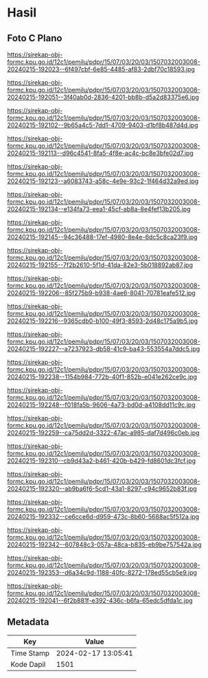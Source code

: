 # Hasil

## Foto C Plano

https://sirekap-obj-formc.kpu.go.id/12c1/pemilu/pdpr/15/07/03/20/03/1507032003008-20240215-192023--6f497cbf-6e85-4485-af83-2dbf70c18593.jpg

https://sirekap-obj-formc.kpu.go.id/12c1/pemilu/pdpr/15/07/03/20/03/1507032003008-20240215-192051--3f40ab0d-2836-4201-bb8b-d5a2d83375e6.jpg

https://sirekap-obj-formc.kpu.go.id/12c1/pemilu/pdpr/15/07/03/20/03/1507032003008-20240215-192102--9b65a4c5-7dd1-4709-9403-d1bf8b487d4d.jpg

https://sirekap-obj-formc.kpu.go.id/12c1/pemilu/pdpr/15/07/03/20/03/1507032003008-20240215-192113--d96c4541-8fa5-4f8e-ac4c-bc8e3bfe02d7.jpg

https://sirekap-obj-formc.kpu.go.id/12c1/pemilu/pdpr/15/07/03/20/03/1507032003008-20240215-192123--a6083743-a58c-4e9e-93c2-1f464d32a9ed.jpg

https://sirekap-obj-formc.kpu.go.id/12c1/pemilu/pdpr/15/07/03/20/03/1507032003008-20240215-192134--e134fa73-eea1-45cf-ab8a-8e4fef13b205.jpg

https://sirekap-obj-formc.kpu.go.id/12c1/pemilu/pdpr/15/07/03/20/03/1507032003008-20240215-192145--94c36488-17ef-4980-8e4e-6dc5c8ca23f9.jpg

https://sirekap-obj-formc.kpu.go.id/12c1/pemilu/pdpr/15/07/03/20/03/1507032003008-20240215-192155--7f2b2610-5f1d-41da-82e3-5b018892ab87.jpg

https://sirekap-obj-formc.kpu.go.id/12c1/pemilu/pdpr/15/07/03/20/03/1507032003008-20240215-192206--85f275b9-b938-4ae6-8041-70781eafe512.jpg

https://sirekap-obj-formc.kpu.go.id/12c1/pemilu/pdpr/15/07/03/20/03/1507032003008-20240215-192216--9365cdb0-b100-49f3-8593-2d48c175a9b5.jpg

https://sirekap-obj-formc.kpu.go.id/12c1/pemilu/pdpr/15/07/03/20/03/1507032003008-20240215-192227--a7237923-db58-41c9-ba43-553554a7ddc5.jpg

https://sirekap-obj-formc.kpu.go.id/12c1/pemilu/pdpr/15/07/03/20/03/1507032003008-20240215-192238--1154b984-772b-40f1-852b-e041e262ce9c.jpg

https://sirekap-obj-formc.kpu.go.id/12c1/pemilu/pdpr/15/07/03/20/03/1507032003008-20240215-192248--f018fa5b-9606-4a73-bd0d-a4108dd11c9c.jpg

https://sirekap-obj-formc.kpu.go.id/12c1/pemilu/pdpr/15/07/03/20/03/1507032003008-20240215-192259--ca75dd2d-3322-47ac-a985-daf7d496c0eb.jpg

https://sirekap-obj-formc.kpu.go.id/12c1/pemilu/pdpr/15/07/03/20/03/1507032003008-20240215-192310--cb9d43a2-b461-420b-b429-fd8601dc3fcf.jpg

https://sirekap-obj-formc.kpu.go.id/12c1/pemilu/pdpr/15/07/03/20/03/1507032003008-20240215-192320--ab9ba6f6-5cd1-43a1-8297-c94c9652b83f.jpg

https://sirekap-obj-formc.kpu.go.id/12c1/pemilu/pdpr/15/07/03/20/03/1507032003008-20240215-192332--ce6cce6d-d959-473c-8b60-5688ac5f512a.jpg

https://sirekap-obj-formc.kpu.go.id/12c1/pemilu/pdpr/15/07/03/20/03/1507032003008-20240215-192342--607848c3-057a-48ca-b835-eb9be757542a.jpg

https://sirekap-obj-formc.kpu.go.id/12c1/pemilu/pdpr/15/07/03/20/03/1507032003008-20240215-192353--d6a34c9d-1188-40fc-8272-178ed55cb5e9.jpg

https://sirekap-obj-formc.kpu.go.id/12c1/pemilu/pdpr/15/07/03/20/03/1507032003008-20240215-192041--6f2b881f-e392-436c-b6fa-65edc5dfda1c.jpg


## Metadata

| Key        | Value               |
| ---------- | ------------------- |
| Time Stamp | 2024-02-17 13:05:41 |
| Kode Dapil | 1501                |



